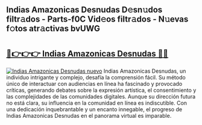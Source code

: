 ## Indias Amazonicas Desnudas D𝚎sn𝚞dos filtr𝚊dos - Parts-f0C Vid𝚎os filtr𝚊dos - N𝚞evas f𝚘tos atr𝚊ctivas bvUWG

# <h2><a href="http://mb1tnsq.tromn.icu/?c=Indias+Amazonicas+Desnudas">🔗👉👉👉 Indias Amazonicas Desnudas 🔗🔗</a></h2>

[![Indias Amazonicas Desnudas nuevo](https://i.imgur.com/pEAQMta.gif)](http://mb1tnsq.tromn.icu/?c=Indias+Amazonicas+Desnudas)
Indias Amazonicas Desnudas, un individuo intrigante y complejo, desafía la comprensión fácil. Su método único de interactuar con audiencias en línea ha fascinado y provocado críticas, generando debates sobre la expresión artística, el consentimiento y las complejidades de las comunidades digitales. Aunque su dirección futura no está clara, su influencia en la comunidad en línea es indiscutible. Con una dedicación inquebrantable y un encanto innegable, el progreso de Indias Amazonicas Desnudas en el panorama virtual es imparable.
